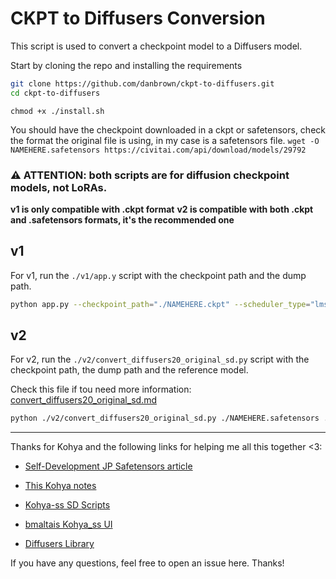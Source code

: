 # CKPT to Diffusers Conversion

This script is used to convert a checkpoint model to a Diffusers model.


Start by cloning the repo and installing the requirements
```bash
git clone https://github.com/danbrown/ckpt-to-diffusers.git 
cd ckpt-to-diffusers
```
`chmod +x ./install.sh`

You should have the checkpoint downloaded in a ckpt or safetensors, check the format the original file is using, in my case is a safetensors file.
`wget -O NAMEHERE.safetensors https://civitai.com/api/download/models/29792`


### ⚠️ ATTENTION: both scripts are for diffusion checkpoint models, not LoRAs.

**v1 is only compatible with .ckpt format**
**v2 is compatible with both .ckpt and .safetensors formats, it's the recommended one**


## v1
For v1, run the `./v1/app.y` script with the checkpoint path and the dump path.
```bash
python app.py --checkpoint_path="./NAMEHERE.ckpt" --scheduler_type="lms" --dump_path="./out"
```


## v2
For v2, run the `./v2/convert_diffusers20_original_sd.py` script with the checkpoint path, the dump path and the reference model.

Check this file if tou need more information: [convert_diffusers20_original_sd.md](https://github.com/danbrown/ckpt-to-diffusers/blob/main/v2/convert_diffusers20_original_sd.md)


```bash
python ./v2/convert_diffusers20_original_sd.py ./NAMEHERE.safetensors ./out --v1 --reference_model runwayml/stable-diffusion-v1-5
```

-------------------
Thanks for Kohya and the following links for helping me all this together <3:
- [Self-Development JP Safetensors article](https://self-development.info/【stable-diffusion】safetensorsをdiffusersで読み込む/)

- [This Kohya notes](https://note.com/kohya_ss/n/n374f316fe4ad)

- [Kohya-ss SD Scripts](https://github.com/kohya-ss/sd-scripts) 

- [bmaltais Kohya_ss UI](https://github.com/bmaltais/kohya_ss/tree/master/tools)

- [Diffusers Library](https://github.com/huggingface/diffusers/tree/main/scripts)


If you have any questions, feel free to open an issue here. Thanks!